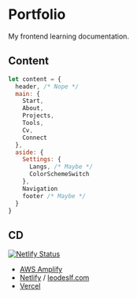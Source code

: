 # Portfolio

My frontend learning documentation.

## Content

```JavaScript
let content = {
  header, /* Nope */
  main: {
    Start,
    About,
    Projects,
    Tools,
    Cv,
    Connect
  },
  aside: {
    Settings: {
      Langs, /* Maybe */
      ColorSchemeSwitch
    },
    Navigation
    footer /* Maybe */
  }
}
```

## CD

[![Netlify Status](https://api.netlify.com/api/v1/badges/122934c8-899b-4b3b-9047-f37981720c8e/deploy-status)](https://app.netlify.com/sites/leodeslf/deploys)

- [AWS Amplify](https://master.d21xwl482m44of.amplifyapp.com/)
- [Netlify](https://leodeslf.netlify.app) / [leodeslf.com](https://leodeslf.com)
- [Vercel](https://leodeslf.vercel.app)
